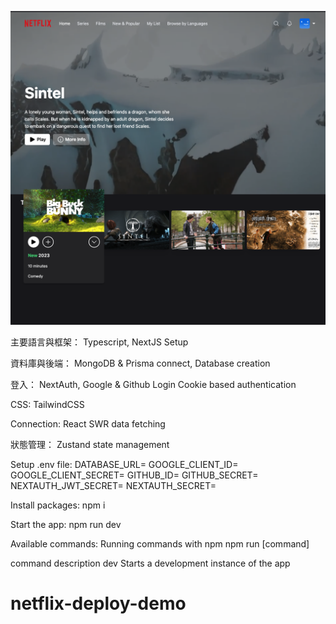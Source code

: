 ![image](https://github.com/leodder/netflix-deploy/blob/main/netflixdemo.png)

主要語言與框架： Typescript, NextJS Setup

資料庫與後端： MongoDB & Prisma connect, Database creation

登入： NextAuth, Google & Github Login
Cookie based authentication

CSS: TailwindCSS

Connection: React SWR data fetching

狀態管理： Zustand state management

Setup .env file:
DATABASE_URL=
GOOGLE_CLIENT_ID=
GOOGLE_CLIENT_SECRET=
GITHUB_ID=
GITHUB_SECRET=
NEXTAUTH_JWT_SECRET=
NEXTAUTH_SECRET=

Install packages:
npm i

Start the app:
npm run dev

Available commands:
Running commands with npm npm run [command]

command	description
dev	Starts a development instance of the app
# netflix-deploy-demo
